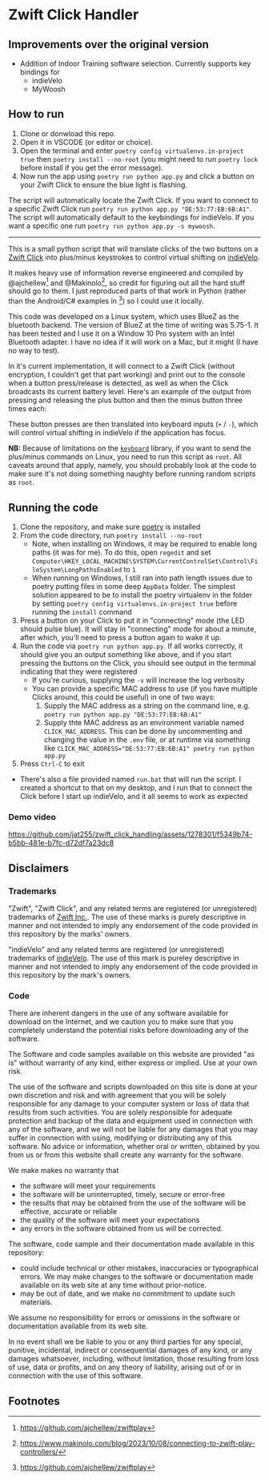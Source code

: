 # Zwift Click Handler

## Improvements over the original version
- Addition of Indoor Training software selection. Currently supports key bindings for
  - indieVelo
  - MyWoosh
## How to run
1. Clone or donwload this repo.
2. Open it in VSCODE (or editor or choice).
3. Open the terminal and enter `poetry config virtualenvs.in-project true` then `poetry install --no-root` (you might need to run `poetry lock` before install if you get the error message).
4. Now run the app using `poetry run python app.py` and click a button on your Zwift Click to ensure the blue light is flashing.

The script will automatically locate the Zwift Click. If you want to connect to a specific Zwift Click run `poetry run python app.py "DE:53:77:EB:6B:A1"`.
The script will automatically default to the keybindings for indieVelo. If you want a specific one run `poetry run python app.py -s mywoosh`.
 
----------------------------

This is a small python script that will translate clicks of the two buttons on a 
[Zwift Click](https://us.zwift.com/products/zwift-click-virtual-shifter?variant=43859765297408) into
plus/minus keystrokes to control virtual shifting on [indieVelo](https://indievelo.com/).

It makes heavy use of information reverse engineered and compiled by @ajchellew[^1] and @Makinolo[^2], so
credit for figuring out all the hard stuff should go to them. I just reproduced parts of that work in
Python (rather than the Android/C# examples in [^1]) so I could use it locally.

This code was developed on a Linux system, which uses BlueZ as the bluetooth backend. The version of BlueZ at the time of writing was 5.75-1. It has been tested and I use it on a Window 10 Pro system with an Intel Bluetooth adapter. I have no idea if it will work on a Mac, but it might (I have no way to test).

In it's current implementation, it will connect to a Zwift Click (without encryption, I couldn't get that
part working) and print out to the console when a button press/release is detected, as well as when
the Click broadcasts its current battery level. Here's an example of the
output from pressing and releasing the plus button and then the minus button three times each:

These button presses are then translated into keyboard inputs (`+` / `-`), which will control virtual 
shifting in indieVelo if the application has focus.

**NB:** Because of limitations on the [`keyboard`](https://github.com/boppreh/keyboard/blob/master/keyboard/__init__.py#L90) library,
if you want to send the plus/minus commands on Linux, you need to run this script as `root`. All caveats
around that apply, namely, you should probably look at the code to make sure it's not doing something naughty
before running random scripts as `root`.

## Running the code

1. Clone the repository, and make sure [poetry](https://python-poetry.org) is installed
2. From the code directory, run `poetry install --no-root`
   - Note, when installing on Windows, it may be required to enable long paths (it was for me). To do this, open `regedit` and set `Computer\HKEY_LOCAL_MACHINE\SYSTEM\CurrentControlSet\Control\FileSystem\LongPathsEnabled` to `1`
   - When running on Windows, I still ran into path length issues due to poetry putting files in some deep `AppData` folder. The simplest solution appeared to be to install the poetry virtualenv in the folder by setting `poetry config virtualenvs.in-project true` before running the `install` command
3. Press a button on your Click to put it in "connecting" mode (the LED should pulse blue). It will stay in 
   "connecting" mode for about a minute, after which, you'll need to press a button again to wake it up.
4. Run the code via `poetry run python app.py`. If all works correctly, it should give you an output something like above, and
   if you start pressing the buttons on the Click, you should see output in the terminal indicating that they were registered
   - If you're curious, supplying the `-v` will increase the log verbosity
   - You can provide a specific MAC address to use (if you have multiple Clicks around, this could be useful) in one of two ways:
     1. Supply the MAC address as a string on the command line, e.g. `poetry run python app.py "DE:53:77:EB:6B:A1"`
     2. Supply thte MAC address as an environment variable named    
        `CLICK_MAC_ADDRESS`. This can be done by uncommenting and 
        changing the value in the `.env` file, or at runtime via 
        something like `CLICK_MAC_ADDRESS="DE:53:77:EB:6B:A1" poetry run python app.py`
5. Press `Ctrl-C` to exit

- There's also a file provided named `run.bat` that will run the script. I created a shortcut to that on my desktop,
  and I run that to connect the Click before I start up indieVelo, and it all seems to work as expected

### Demo video

https://github.com/jat255/zwift_click_handling/assets/1278301/f5349b74-b5bb-481e-b7fc-d72df7a23dc8

## Disclaimers

### Trademarks

"Zwift", "Zwift Click", and any related terms are registered (or unregistered) trademarks of [Zwift Inc.](https://zwift.com). The use of these marks is purely descriptive in manner and not intended to imply any endorsement of the code provided in this repository by the marks' owners.

"indieVelo" and any related terms are registered (or unregistered) trademarks of [indieVelo](https://indievelo.com/about/). The use of this mark is pureley descriptive in manner and not intended to imply any endorsement of the code provided in this repository by the mark's owners.

### Code

There are inherent dangers in the use of any software available for download on the Internet, and we caution you to make sure that you completely understand the potential risks before downloading any of the software.

The Software and code samples available on this website are provided "as is" without warranty of any kind, either express or implied. Use at your own risk.

The use of the software and scripts downloaded on this site is done at your own discretion and risk and with agreement that you will be solely responsible for any damage to your computer system or loss of data that results from such activities. You are solely responsible for adequate protection and backup of the data and equipment used in connection with any of the software, and we will not be liable for any damages that you may suffer in connection with using, modifying or distributing any of this software. No advice or information, whether oral or written, obtained by you from us or from this website shall create any warranty for the software.

We make makes no warranty that

- the software will meet your requirements
- the software will be uninterrupted, timely, secure or error-free
- the results that may be obtained from the use of the software will be effective, accurate or reliable
- the quality of the software will meet your expectations
- any errors in the software obtained from us will be corrected.

The software, code sample and their documentation made available in this repository:

- could include technical or other mistakes, inaccuracies or typographical errors. We may make changes to the software or documentation made available on its web site at any time without prior-notice.
- may be out of date, and we make no commitment to update such materials.

We assume no responsibility for errors or omissions in the software or documentation available from its web site.

In no event shall we be liable to you or any third parties for any special, punitive, incidental, indirect or consequential damages of any kind, or any damages whatsoever, including, without limitation, those resulting from loss of use, data or profits, and on any theory of liability, arising out of or in connection with the use of this software.

## Footnotes

[^1]: https://github.com/ajchellew/zwiftplay
[^2]: https://www.makinolo.com/blog/2023/10/08/connecting-to-zwift-play-controllers/

